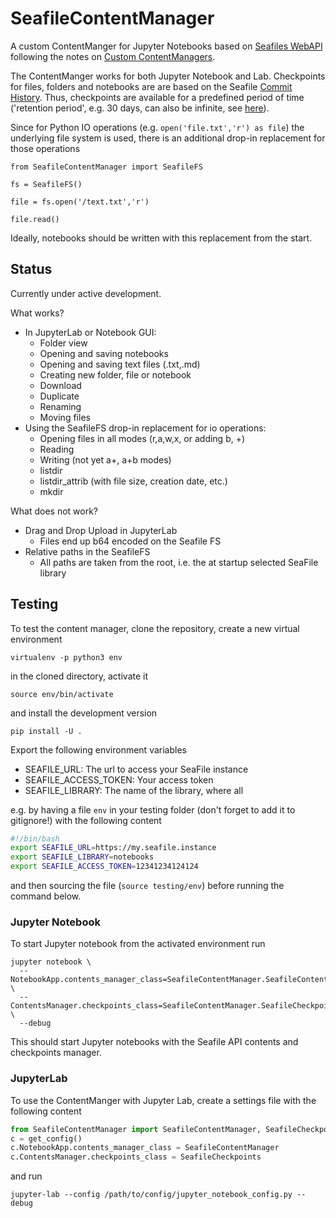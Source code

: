 # SeafileContentManager
A custom ContentManger for Jupyter Notebooks based on [Seafiles WebAPI](https://manual.seafile.com/develop/web_api_v2.1.html) following the notes on [Custom ContentManagers](https://jupyter-notebook.readthedocs.io/en/stable/extending/contents.html#testing).

The ContentManger works for both Jupyter Notebook and Lab. Checkpoints for files, folders and notebooks are are based on the Seafile [Commit History](https://www.seafile.com/en/help/snapshot/). Thus, checkpoints are available for a predefined period of time ('retention period', e.g. 30 days, can also be infinite, see [here](https://www.seafile.com/en/help/history_setting/)).

Since for Python IO operations (e.g. `open('file.txt','r') as file`) the underlying file system is used, there is an additional
drop-in replacement for those operations

```python3
from SeafileContentManager import SeafileFS

fs = SeafileFS()

file = fs.open('/text.txt','r')

file.read()
```

Ideally, notebooks should be written with this replacement from the start. 

## Status
Currently under active development.

What works?
- In JupyterLab or Notebook GUI:
  - Folder view
  - Opening and saving notebooks
  - Opening and saving text files (.txt,.md)
  - Creating new folder, file or notebook
  - Download
  - Duplicate
  - Renaming
  - Moving files
- Using the SeafileFS drop-in replacement for io operations:
  - Opening files in all modes (r,a,w,x, or adding b, +)
  - Reading
  - Writing (not yet a+, a+b modes)
  - listdir
  - listdir_attrib (with file size, creation date, etc.)
  - mkdir


What does not work?
  - Drag and Drop Upload in JupyterLab
    - Files end up b64 encoded on the Seafile FS
  - Relative paths in the SeafileFS
    - All paths are taken from the root, i.e. the at startup selected SeaFile library

## Testing

To test the content manager, clone the repository, create a new virtual environment
```
virtualenv -p python3 env
```
in the cloned directory, activate it
```
source env/bin/activate
```
 and install the development version
```
pip install -U .
```

Export the following environment variables
- SEAFILE_URL: The url to access your SeaFile instance
- SEAFILE_ACCESS_TOKEN: Your access token
- SEAFILE_LIBRARY: The name of the library, where all

e.g. by having a file `env` in your testing folder (don't forget to add it to gitignore!)
with the following content
```bash
#!/bin/bash
export SEAFILE_URL=https://my.seafile.instance
export SEAFILE_LIBRARY=notebooks
export SEAFILE_ACCESS_TOKEN=12341234124124
```
and then sourcing the file (`source testing/env`) before running the command below.

### Jupyter Notebook

To start Jupyter notebook from the activated environment run
```
jupyter notebook \
  --NotebookApp.contents_manager_class=SeafileContentManager.SeafileContentManager \
  --ContentsManager.checkpoints_class=SeafileContentManager.SeafileCheckpoints \
  --debug
```
This should start Jupyter notebooks with the Seafile API
contents and checkpoints manager.  

### JupyterLab
To use the ContentManger with Jupyter Lab, create a settings file with the following content
```python
from SeafileContentManager import SeafileContentManager, SeafileCheckpoints
c = get_config()
c.NotebookApp.contents_manager_class = SeafileContentManager
c.ContentsManager.checkpoints_class = SeafileCheckpoints
```
and run
```
jupyter-lab --config /path/to/config/jupyter_notebook_config.py --debug
```
